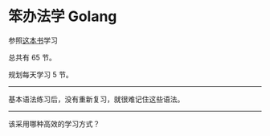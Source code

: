 # 笨办法学 Golang

参照[这本书](https://books.studygolang.com/gobyexample/)学习

总共有 65 节。

规划每天学习 5 节。

----
基本语法练习后，没有重新复习，就很难记住这些语法。

---
该采用哪种高效的学习方式？
